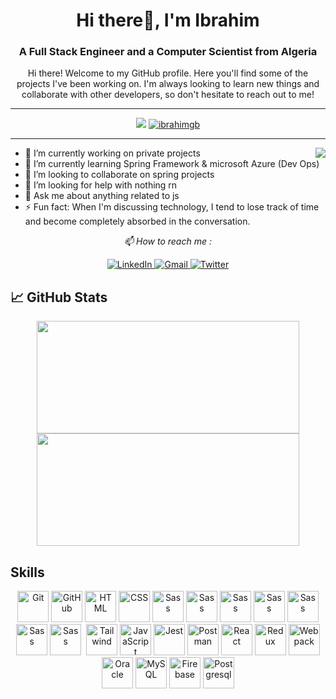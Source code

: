 <h1 align="center"> Hi there👋, I'm Ibrahim</h1>
<h3 align="center">A Full Stack Engineer and a Computer Scientist from Algeria</h3>

<p align="center">Hi there! Welcome to my GitHub profile. Here you'll find some of the projects I've been working on. I'm always looking to learn new things and collaborate with other developers, so don't hesitate to reach out to me!</p>


---

<div align="center">

  <img src="https://komarev.com/ghpvc/?username=ha-manel&color=3f37c9">
  <a href = "https://commits.top/algeria.html" target="">
		<img src="https://ennsz4wdh58yl60.m.pipedream.net" alt="ibrahimgb" target="_blank"/> 
	</a>
</div>

---

<img align="right" src="https://i.giphy.com/media/f3iwJFOVOwuy7K6FFw/giphy.webp?cid=790b76112be03f92de5e356ca9c83066f76d54710feb3b75&rid=giphy.gif&ct=g">






- 🔭 I’m currently working on private projects
- 🌱 I’m currently learning Spring Framework & microsoft Azure (Dev Ops)
- 👯 I’m looking to collaborate on spring projects
- 🤔 I’m looking for help with nothing rn
- 💬 Ask me about anything related to js
- ⚡ Fun fact: When I'm discussing technology, I tend to lose track of time and become completely absorbed in the conversation.

<p align="center">
  <i> 📫 How to reach me : </i>
</p> 
<p align="center">
   
  <a href="https://www.linkedin.com/in/ibrahimgb/" target="_blank">
    <img src="https://img.shields.io/badge/LinkedIn-%230077B5.svg?&style=flat-square&logo=linkedin&logoColor=white&color=071A2C" alt="LinkedIn">
  </a>
  <a href="mailto:ibrahim.guoual.b@gmail.com" target="_blank">
    <img src="https://img.shields.io/badge/Gmail-%231877F2.svg?&style=flat-square&logo=gmail&logoColor=white&color=071A2C" alt="Gmail">
  </a>
 
  <a href="https://twitter.com/ibrahimgb/" target="_blank">
    <img src="https://img.shields.io/badge/Twitter-%231877F2.svg?&style=flat-square&logo=twitter&logoColor=white&color=071A2C" alt="Twitter">
  </a>
</p>


## &#x1f4c8; GitHub Stats

<div align="center">
  <img height="180" width="420" src="https://github-readme-stats-eight-theta.vercel.app/api?username=ibrahimgb&show_icons=true&theme=nightowl&count_private=true"/>
  <img height="180" width="420" src="https://github-readme-stats.vercel.app/api/top-langs/?username=ibrahimgb&show_icons=true&theme=nightowl&layout=compact"/>
</div>


<h2 align="left">Skills</h2>
<p align="left">
<div align="center">
	<img height="50" src="https://user-images.githubusercontent.com/25181517/117364277-fc4eb280-aebd-11eb-8769-a3583c6a2037.png" alt="Git" title="Git" />
	<img height="50" src="https://user-images.githubusercontent.com/25181517/117364276-fc4eb280-aebd-11eb-92ba-8a6ef74b7313.png" alt="GitHub" title="GitHub" />
	<img height="50" src="https://user-images.githubusercontent.com/25181517/117447535-f00a3a00-af3d-11eb-89bf-45aaf56dbaf1.png" alt="HTML" title="HTML" />
	<img height="50" src="https://user-images.githubusercontent.com/25181517/117447663-0fa16280-af3e-11eb-8677-bcf8e4f8e298.png" alt="CSS" title="CSS" />
	<img height="50" src="https://github.com/get-icon/geticon/raw/master/icons/sass.svg" alt="Sass" title="Sass" /> 
	<img height="50" src="https://github.com/get-icon/geticon/raw/master/icons/nestjs.svg" alt="Sass" title="Sass" />
	<img height="50" src="https://github.com/get-icon/geticon/raw/master/icons/angular.svg" alt="Sass" title="Sass" />
	<img height="50" src="https://github.com/get-icon/geticon/raw/master/icons/nodejs.svg" alt="Sass" title="Sass" />
	<img height="50" src="https://github.com/get-icon/geticon/raw/master/icons/prisma.svg" alt="Sass" title="Sass" />
	<img height="50" src="https://github.com/get-icon/geticon/raw/master/icons/docker.svg" alt="Sass" title="Sass" />
	<img height="50" src="https://github.com/get-icon/geticon/raw/master/icons/npm.svg" alt="Sass" title="Sass" />
	<img height="0" src="https://user-images.githubusercontent.com/25181517/121402101-c89df700-c959-11eb-8b4a-bbadf9e84b30.png" alt="Bootstrap" title="Bootstrap" />
	<img height="50" src="https://raw.githubusercontent.com/michaelkolesidis/tech-icons/3f4f5fbef9a8e5dae8dc9cab983472a9222993b9/icons/tailwindcss/tailwindcss-plain.svg" alt="Tailwind" title="Tailwind" />
	<img height="50" src="https://user-images.githubusercontent.com/25181517/117447155-6a868a00-af3d-11eb-9cfe-245df15c9f3f.png" alt="JavaScript" title="JavaScript" />
	<img height="50" src="https://github.com/get-icon/geticon/raw/master/icons/jest.svg" alt="Jest" title="Jest" />
	<img height="50" src="https://user-images.githubusercontent.com/25181517/121302453-01a67f00-c8fa-11eb-8c86-2ee00734c9a8.png" alt="Postman" title="Postman" />
	<img height="50" src="https://github.com/get-icon/geticon/raw/master/icons/react.svg" alt="React" title="React" />
	<img height="50" src="https://github.com/get-icon/geticon/raw/master/icons/redux.svg" alt="Redux" title="Redux" />
	<img height="50" src="https://github.com/get-icon/geticon/raw/master/icons/webpack.svg" alt="Webpack" title="Webpack" />
	<img height="50" src="https://user-images.githubusercontent.com/25181517/117208736-bdedc080-adf5-11eb-912f-61c7d43705f6.png" alt="Oracle" title="Oracle" />
	<img height="50" src="https://github.com/get-icon/geticon/raw/master/icons/mysql.svg" alt="MySQL" title="MySQL" />
	<img height="50" src="https://github.com/get-icon/geticon/raw/master/icons/firebase.svg" alt="Firebase" title="Firebase" />
	<img height="50" src="https://github.com/get-icon/geticon/raw/master/icons/postgresql.svg" alt="Postgresql" title="Postgresql" />
	
	
</div>
</p>


